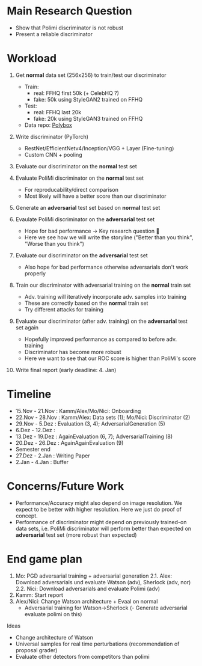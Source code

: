 # Main Research Question

- Show that Polimi discriminator is not robust
- Present a reliable discriminator

# Workload

1. Get **normal** data set (256x256) to train/test our discriminator
	- Train:
		- real: FFHQ first 50k (+ CelebHQ ?)
		- fake: 50k using StyleGAN2 trained on FFHQ
	- Test:
		- real: FFHQ last 20k 
		- fake: 20k using StyleGAN3 trained on FFHQ
	- Data repo: [Polybox](https://polybox.ethz.ch/index.php/s/V3WwMQ3wnrW6rGN)
	
2. Write discriminator (PyTorch)
	- RestNet/EfficientNetv4/Inception/VGG + Layer (Fine-tuning)
	- Custom CNN + pooling
	
3. Evaluate our discriminator on the **normal** test set

4. Evaluate PoliMi discriminator on the **normal** test set
	- For reproducability/direct comparison
	- Most likely will have a better score than our discriminator
	
5. Generate an **adversarial** test set based on **normal** test set

6. Evaulate PoliMi discriminator on the **adversarial** test set
	- Hope for bad performance -> Key research question 😬
	- Here we see how we will write the storyline ("Better than you think", "Worse than you think")

7. Evaluate our discriminator on the **adversarial** test set
	- Also hope for bad performance otherwise adversarials don't work properly

8. Train our discriminator with adversarial training on the **normal** train set
	- Adv. training will iteratively incorporate adv. samples into training
	- These are correctly based on the **normal** train set
	- Try different attacks for training

9. Evaluate our discriminator (after adv. training) on the **adversarial** test set again
	- Hopefully improved performance as compared to before adv. training
	- Discriminator has become more robust 
	- Here we want to see that our ROC score is higher than PoliMi's score

10. Write final report (early deadline: 4. Jan)

# Timeline

- 15.Nov - 21.Nov : Kamm/Alex/Mo/Nici: Onboarding
- 22.Nov - 28.Nov : Kamm/Alex: Data sets (1); Mo/Nici: Discriminator (2)
- 29.Nov - 5.Dez  : Evaluation (3, 4); AdversarialGeneration (5)
- 6.Dez  - 12.Dez : 
- 13.Dez - 19.Dez : AgainEvaluation (6, 7); AdversarialTraining (8)
- 20.Dez - 26.Dez : AgainAgainEvaluation (9)
- Semester end
- 27.Dez - 2.Jan  : Writing Paper
- 2.Jan  - 4.Jan  : Buffer

# Concerns/Future Work

- Performance/Accuracy might also depend on image resolution. We expect to be better with higher resolution. Here we just do proof of concept.
- Performance of discriminator might depend on previously trained-on data sets, i.e. PoliMi discriminator will perform better than expected on **adversarial** test set (more robust than expected)



# End game plan
1. Mo: PGD adversarial training + adversarial generation
2.1. Alex: Download adversarials und evaluate Watson (adv), Sherlock (adv, nor) 
2.2. Nici: Download adversarials and evaluate Polimi (adv)
3. Kamm: Start report
4. Alex/Nici: Change Watson architecture + Evaal on normal
   - Adversarial training for Watson->Sherlock
   (- Generate adversarial evaluate polimi on this)

Ideas
- Change architecture of Watson
- Universal samples for real time perturbations (recommendation of proposal grader)
- Evaluate other detectors from competitors than polimi
  






